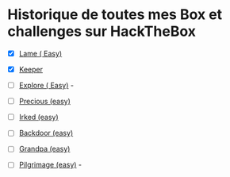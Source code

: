 # Historique de toutes mes Box et challenges sur HackTheBox

* [x] [Lame ( Easy)](./Lame.md)
* [x] [Keeper](Keeper.md)



* [ ] [Explore ( Easy)](./Explore.md) -
* [ ] [Precious (easy)](./Precious.md)
* [ ] [Irked (easy)](./Irked.md)
* [ ] [Backdoor (easy)](./Backdoor.md)
* [ ] [Grandpa (easy)](./Grandpa.md)
* [ ] [Pilgrimage (easy)](./Pilgrimage.md) - 
